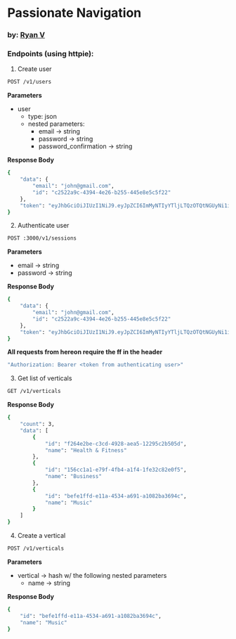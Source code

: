 # Passionate Navigation

### by: [Ryan V](https://github.com/rvvergara)

### Endpoints (using httpie):

1. Create user

```bash
POST /v1/users
```

**Parameters**

- user
  - type: json
  - nested parameters:
    - email -> string
    - password -> string
    - password_confirmation -> string

**Response Body**

```bash
{
    "data": {
        "email": "john@gmail.com",
        "id": "c2522a9c-4394-4e26-b255-445e8e5c5f22"
    },
    "token": "eyJhbGciOiJIUzI1NiJ9.eyJpZCI6ImMyNTIyYTljLTQzOTQtNGUyNi1iMjU1LTQ0NWU4ZTVjNWYyMiIsImVtYWlsIjoiam9obkBnbWFpbC5jb20iLCJleHAiOjE1ODEyNTMyMjB9.U6UhNDlhYNBS1kn7bizcULqK7_U80ch8ntQpE5PpyWA"
}
```

2. Authenticate user

```bash
POST :3000/v1/sessions
```

**Parameters**

- email -> string
- password -> string

**Response Body**

```bash
{
    "data": {
        "email": "john@gmail.com",
        "id": "c2522a9c-4394-4e26-b255-445e8e5c5f22"
    },
    "token": "eyJhbGciOiJIUzI1NiJ9.eyJpZCI6ImMyNTIyYTljLTQzOTQtNGUyNi1iMjU1LTQ0NWU4ZTVjNWYyMiIsImVtYWlsIjoiam9obkBnbWFpbC5jb20iLCJleHAiOjE1ODEyNTMyMjB9.U6UhNDlhYNBS1kn7bizcULqK7_U80ch8ntQpE5PpyWA"
}
```

**All requests from hereon require the ff in the header**

```bash
"Authorization: Bearer <token from authenticating user>"
```

3. Get list of verticals

```bash
GET /v1/verticals
```

**Response Body**

```bash
{
    "count": 3,
    "data": [
        {
            "id": "f264e2be-c3cd-4928-aea5-12295c2b505d",
            "name": "Health & Fitness"
        },
        {
            "id": "156cc1a1-e79f-4fb4-a1f4-1fe32c82e0f5",
            "name": "Business"
        },
        {
            "id": "befe1ffd-e11a-4534-a691-a1082ba3694c",
            "name": "Music"
        }
    ]
}
```

4. Create a vertical

```bash
POST /v1/verticals
```

**Parameters**

- vertical -> hash w/ the following nested parameters
  - name -> string

**Response Body**

```bash
{
    "id": "befe1ffd-e11a-4534-a691-a1082ba3694c",
    "name": "Music"
}
```

